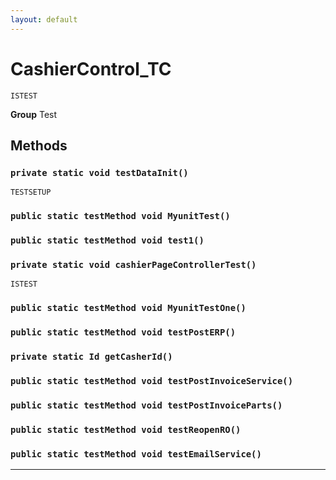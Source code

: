 ```yaml
---
layout: default
---
```

# CashierControl_TC

`ISTEST`



**Group** Test

## Methods
### `private static void testDataInit()`

`TESTSETUP`
### `public static testMethod void MyunitTest()`
### `public static testMethod void test1()`
### `private static void cashierPageControllerTest()`

`ISTEST`
### `public static testMethod void MyunitTestOne()`
### `public static testMethod void testPostERP()`
### `private static Id getCasherId()`
### `public static testMethod void testPostInvoiceService()`
### `public static testMethod void testPostInvoiceParts()`
### `public static testMethod void testReopenRO()`
### `public static testMethod void testEmailService()`
---
